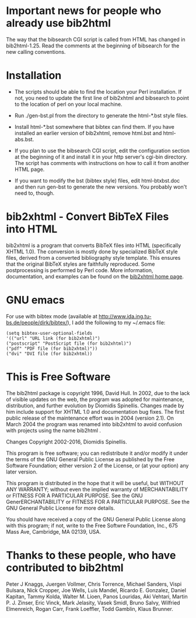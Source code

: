 # Important news for people who already use bib2html

The way that the bibsearch CGI script is called from HTML has changed
in bib2html-1.25.  Read the comments at the beginning of bibsearch
for the new calling conventions.


# Installation

* The scripts should be able to find the location your Perl
installation. If not, you need to update the first line of bib2xhtml
and bibsearch to point to the location of perl on your local machine.

* Run ./gen-bst.pl from the directory to generate the html-\*.bst style files.

* Install html-\*.bst somewhere that bibtex can find them.  If you have
installed an earlier version of bib2xhtml, remove html.bst and
html-abs.bst.

* If you plan to use the bibsearch CGI script, edit the configuration
section at the beginning of it and install it in your http server's
cgi-bin directory.  The script has comments with instructions on how
to call it from another HTML page.

* If you want to modify the bst (bibtex style) files, edit
html-btxbst.doc and then run gen-bst to generate the new versions.
You probably won't need to, though.

# bib2xhtml - Convert BibTeX Files into HTML
bib2xhtml is a program that converts BibTeX files into HTML
(specifically XHTML 1.0).
The conversion is mostly done by specialized BibTeX style files,
derived from a converted bibliography style template.
This ensures that the original BibTeX styles are faithfully reproduced.
Some postprocessing is performed by Perl code.
More information, documentation, and examples can be found on
the [bib2xhtml home page](http://www.spinellis.gr/sw/textproc/bib2xhtml/).

# GNU emacs

For use with bibtex mode (available at
http://www.ida.ing.tu-bs.de/people/dirk/bibtex/),
I add the following to my ~/.emacs file:

    (setq bibtex-user-optional-fields
    '(("url" "URL link (for bib2xhtml)")
    ("postscript" "PostScript file (for bib2xhtml)")
    ("pdf" "PDF file (for bib2xhtml)"))
    ("dvi" "DVI file (for bib2xhtml))


# This is Free Software

The bib2html package is copyright 1996, David Hull.
In 2002, due to the lack of visible updates on the web, the program
was adopted for maintenance, distribution, and further evolution by
Diomidis Spinellis. Changes made by him include support for XHTML
1.0 and documentation bug fixes. The first public release of the
maintenance effort was in 2004 (version 2.1). On March 2004 the program
was renamed into bib2xhtml to avoid confusion with projects using the
name bib2html .

Changes Copyright 2002-2016, Diomidis Spinellis.

This program is free software; you can redistribute it and/or modify
it under the terms of the GNU General Public License as published by
the Free Software Foundation; either version 2 of the License, or
(at your option) any later version.

This program is distributed in the hope that it will be useful,
but WITHOUT ANY WARRANTY; without even the implied warranty of
MERCHANTABILITY or FITNESS FOR A PARTICULAR PURPOSE.  See the
GNU GenerERCHANTABILITY or FITNESS FOR A PARTICULAR PURPOSE.  See the
GNU General Public License for more details.

You should have received a copy of the GNU General Public License
along with this program; if not, write to the Free Softwre
Foundation, Inc., 675 Mass Ave, Cambridge, MA 02139, USA.

# Thanks to these people, who have contributed to bib2html

Peter J Knaggs, Juergen Vollmer, Chris Torrence, Michael Sanders,
Vispi Bulsara, Nick Cropper, Joe Wells, Luis Mandel, Ricardo E. Gonzalez,
Daniel Kapitan, Tammy Kolda, Walter M. Lioen, Panos Louridas, Aki Vehtari,
Martin P. J. Zinser, Eric Vinck, Mark Jelasity, Vasek Smidl, Bruno Salvy,
Wilfried Elmenreich, Rogan Carr, Frank Loeffler, Todd Gamblin, Klaus Brunner.

